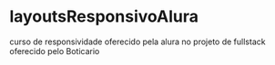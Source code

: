 # layoutsResponsivoAlura
 curso de responsividade oferecido pela alura no projeto de fullstack oferecido pelo Boticario
